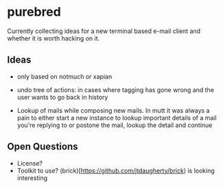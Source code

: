 # purebred

Currently collecting ideas for a new terminal based e-mail client and
whether it is worth hacking on it.

## Ideas

* only based on notmuch or xapian

* undo tree of actions: in cases where tagging has gone wrong and the
  user wants to go back in history

* Lookup of mails while composing new mails. In mutt it was always a
  pain to either start a new instance to lookup important details of a
  mail you're replying to or postone the mail, lookup the detail and
  continue

## Open Questions

- License?
- Toolkit to use? (brick)[https://github.com/jtdaugherty/brick) is
  looking interesting
